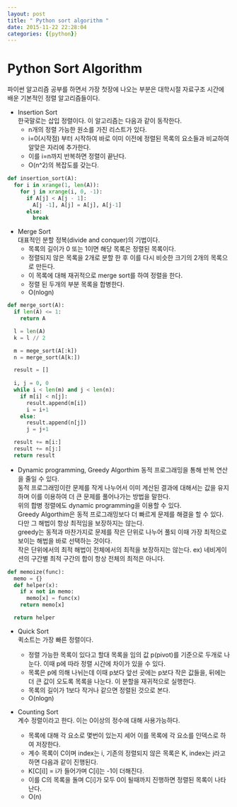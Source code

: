 ```yaml
---
layout: post
title: " Python sort algorithm "
date: 2015-11-22 22:28:04
categories: {{python}}
---
```


# Python Sort Algorithm
파이썬 알고리즘 공부를 하면서 가장 첫장에 나오는 부분은 대학시절 자료구조 시간에 배운 기본적인 정렬 알고리즘들이다. 


- Insertion Sort  
한국말로는 삽입 정렬이다. 이 알고리즘는 다음과 같이 동작한다.
  - n개의 정렬 가능한 원소를 가진 리스트가 있다.
  - i=0(시작점) 부터 시작하여 바로 이미 이전에 정렬된 목록의 요소들과 비교하여 알맞은 자리에 추가한다.
  - 이를 i=n까지 반복하면 정렬이 끝난다.
  - O(n^2)의 복잡도를 갖는다.
   
```python
def insertion_sort(A):
  for i in xrange(1, len(A)):
    for j in xrange(i, 0, -1):
      if A[j] < A[j - 1]:
        A[j -1], A[j] = A[j], A[j-1]
      else:
        break
```

- Merge Sort  
대표적인 분할 정복(divide and conquer)의 기법이다.  
  - 목록의 길이가 0 또는 1이면 해당 목록은 정렬된 목록이다.
  - 정렬되지 않은 목록을 2개로 분할 한 후 이를 다시 비슷한 크기의 2개의 목록으로 만든다. 
  - 이 목록에 대해 재귀적으로 merge sort를 하여 정렬을 한다.
  - 정렬 된 두개의 부분 목록을 합병한다.
  - O(nlogn)

```python
def merge_sort(A):
  if len(A) <= 1:
    return A

  l = len(A)
  k = l // 2

  m = mege_sort(A[:k])
  n = merge_sort(A[k:])

  result = []
  
  i, j = 0, 0
  while i < len(m) and j < len(n):
    if m[i] < n[j]:
      result.append(m[i])
      i = i+1
    else:
      result.append(n[j])
      j = j+1

  result += m[i:]
  result += n[j:]
  return result

```

- Dynamic programming, Greedy Algorthim
동적 프로그래밍을 통해 반복 연산을 줄일 수 있다.  
동적 프로그래밍이란 문제를 작게 나누어서 이미 계산된 결과에 대해서는 값을 유지하며 이를 이용하여 더 큰 문제를 풀어나가는 방법을 말한다.  
위의 합병 정렬에도 dynamic programming을 이용할 수 있다.  
Greedy Algorthim은 동적 프로그래밍보다 더 빠르게 문제를 해결을 할 수 있다. 다만 그 해법이 항상 최적임을 보장하지는 않는다.   
greedy는 동적과 마찬가지로 문제를 작은 단위로 나누어 풀되 이때 가장 최적으로 보이는 해법을 바로 선택하는 것이다.   
작은 단위에서의 최적 해법이 전체에서의 최적을 보장하지는 않는다.
ex) 네비게이션의 구간별 최적 구간의 합이 항상 전체의 최적은 아니다.

```python
def memoize(func):
  memo = {}
  def helper(x):
    if x not in memo:
      memo[x] = func(x)
    return memo[x]

  return helper
```

- Quick Sort  
퀵소트는 가장 빠른 정렬이다. 
  - 정렬 가능한 목록이 있다고 할대 목록을 임의 값 p(pivot)를 기준으로 두개로 나눈다. 이때 p에 따라 정렬 시간에 차이가 있을 수 있다.  
  - 목록은 p에 의해 나뉘는데 이때 p보다 앞선 곳에는 p보다 작은 값들을, 뒤에는 더 큰 값이 오도록 목록을 나눈다. 이 분할을 재귀적으로 실행한다.
  - 목록의 길이가 1보다 작거나 같으면 정렬된 것으로 본다.
  - O(nlogn) 

- Counting Sort  
계수 정렬이라고 한다. 이는 0이상의 정수에 대해 사용가능하다.
  - 목록에 대해 각 요소로 몇번이 있는지 세어 이를 목록에 각 요소를 인덱스로 하여 저장한다.
  - 계수 목록이 C이며 index는 i, 기존의 정렬되지 않은 목록은 K, index는 j라고 하면 다음과 같이 진행된다.
  - K[C[i]] = i가 들어가며 C[i]는 -1이 더해진다. 
  - 이를 C의 목록을 돌며 C[i]가 모두 0이 될때까지 진행하면 정렬된 목록이 나타난다.
  - O(n)
